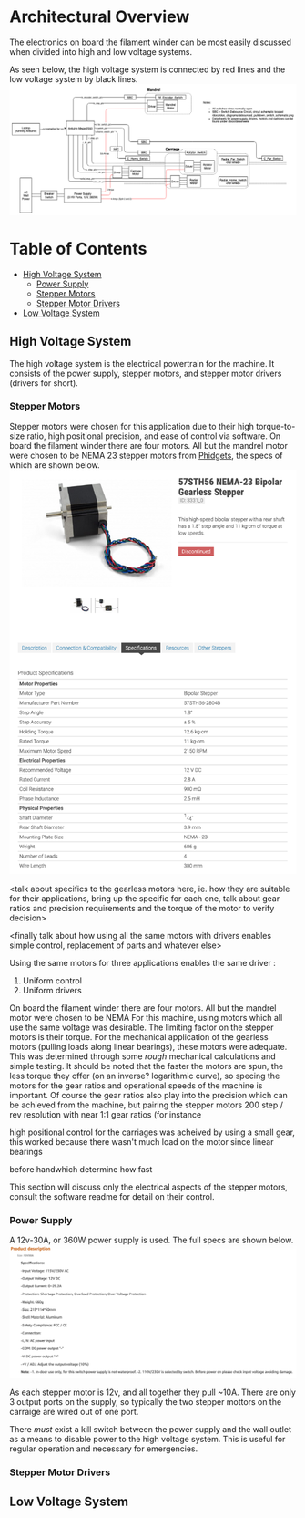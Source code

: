 # Architectural Overview 
The electronics on board the filament winder can be most easily discussed when divided into high and low voltage systems.

As seen below, the high voltage system is connected by red lines and the low voltage system by black lines.
![Electrical Architectural Diagram](https://github.com/isaaccormack/fw_controls/blob/master/docs/electrical/schematics/fw_electrical_architecture.png?raw=true)

# Table of Contents
- [High Voltage System](#high-voltage-system)
  * [Power Supply](#power-supply)
  * [Stepper Motors](#stepper-motors)
  * [Stepper Motor Drivers](#stepper-motor-drivers)
- [Low Voltage System](#low-voltage-system)

## High Voltage System
The high voltage system is the electrical powertrain for the machine. It consists of the power supply, stepper motors, and stepper motor drivers (drivers for short).

### Stepper Motors
Stepper motors were chosen for this application due to their high torque-to-size ratio, high positional precision, and ease of control via software. On board the filament winder there are four motors. All but the mandrel motor were chosen to be NEMA 23 stepper motors from [Phidgets](https://www.phidgets.com/), the specs of which are shown below. ![Gearless NEMA 23 Stepper Motor from Phidgets](https://github.com/isaaccormack/fw_controls/blob/master/docs/datasheets/NEMA_23_carriage_motor_specs.png)

<talk about specifics to the gearless motors here, ie. how they are suitable for their applications, bring up the specific for each one, talk about gear ratios and precision requirements and the torque of the motor to verify decision>

<then talk about the mandrel motor specs and why mandrel motor was used with diagram>

<finally talk about how using all the same motors with drivers enables simple control, replacement of parts and whatever else>



Using the same motors for three applications enables the same driver :
1. Uniform control
2. Uniform drivers

On board the filament winder there are four motors. All but the mandrel motor were chosen to be NEMA For this machine, using motors which all use the same voltage was desirable.
The limiting factor on the stepper motors is their torque. For the mechanical application of the gearless motors (pulling loads along linear bearings), these motors were adequate. This was determined through some _rough_ mechanical calculations and simple testing. It should be noted that the faster the motors are spun, the less torque they offer (on an inverse? logarithmic curve), so specing the motors for the gear ratios and operational speeds of the machine is important. Of course the gear ratios also play into the precision which can be achieved from the machine, but pairing the stepper motors 200 step / rev resolution with near 1:1 gear ratios (for instance 

high positional control for the carriages was acheived by using a small gear, this worked because there wasn't much load on the motor since linear bearings

before handwhich determine how fast

This section will discuss only the electrical aspects of the stepper motors, consult the software readme for detail on their control. 

### Power Supply
A 12v-30A, or 360W power supply is used. The full specs are shown below.
![Power supply specs](https://github.com/isaaccormack/fw_controls/blob/master/docs/datasheets/12V-30A_power_supply_specs.png)

As each stepper motor is 12v, and all together they pull ~10A. There are only 3 output ports on the supply, so typically the two stepper mottors on the carraige are wired out of one port. 

There _must_ exist a kill switch between the power supply and the wall outlet as a means to disable power to the high voltage system. This is useful for regular operation and necessary for emergencies.

### Stepper Motor Drivers

## Low Voltage System
